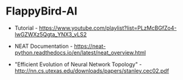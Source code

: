# FlappyBird-AI

- Tutorial - https://www.youtube.com/playlist?list=PLzMcBGfZo4-lwGZWXz5Qgta_YNX3_vLS2

- NEAT Documentation - https://neat-python.readthedocs.io/en/latest/neat_overview.html

- "Efficient Evolution of Neural Network Topology" - http://nn.cs.utexas.edu/downloads/papers/stanley.cec02.pdf
